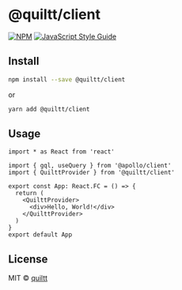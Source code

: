 # @quiltt/client

[![NPM](https://img.shields.io/npm/v/@quiltt/client.svg)](https://www.npmjs.com/package/@quiltt/client) [![JavaScript Style Guide](https://img.shields.io/badge/code_style-airbnb-brightgreen.svg)](https://github.com/airbnb/javascript/tree/master/react)

## Install

```bash
npm install --save @quiltt/client
```

or

```bash
yarn add @quiltt/client
```

## Usage

```tsx
import * as React from 'react'

import { gql, useQuery } from '@apollo/client'
import { QuilttProvider } from '@quiltt/client'

export const App: React.FC = () => {
  return (
    <QuilttProvider>
      <div>Hello, World!</div>
    </QuilttProvider>
  )
}
export default App
```

## License

MIT © [quiltt](https://github.com/quiltt)
